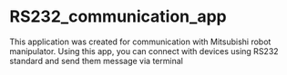 # RS232_communication_app
This application was created for communication with Mitsubishi robot manipulator. Using this app, you can connect with devices using RS232 standard and send them message via terminal
